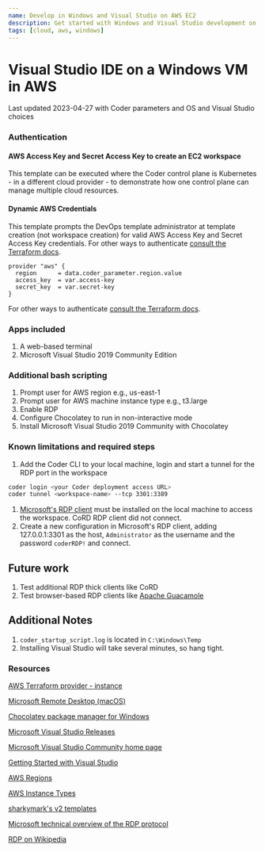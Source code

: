 ```yaml
---
name: Develop in Windows and Visual Studio on AWS EC2
description: Get started with Windows and Visual Studio development on AWS EC2.
tags: [cloud, aws, windows]
---
```


# Visual Studio IDE on a Windows VM in AWS

Last updated 2023-04-27 with Coder parameters and OS and Visual Studio choices

### Authentication

#### AWS Access Key and Secret Access Key to create an EC2 workspace

This template can be executed where the Coder control plane is Kubernetes - in a different cloud provider - to demonstrate how one control plane can manage multiple cloud resources.

#### Dynamic AWS Credentials

This template prompts the DevOps template administrator at template creation (not workspace creation) for valid AWS Access Key and Secret Access Key credentials. For other ways to authenticate [consult the
Terraform docs](https://registry.terraform.io/providers/hashicorp/aws/latest/docs#authentication-and-configuration).

```hcl
provider "aws" {
  region      = data.coder_parameter.region.value
  access_key  = var.access-key
  secret_key  = var.secret-key
}
```

For other ways to authenticate [consult the
Terraform docs](https://registry.terraform.io/providers/hashicorp/aws/latest/docs#authentication-and-configuration).

### Apps included
1. A web-based terminal
1. Microsoft Visual Studio 2019 Community Edition

### Additional bash scripting
1. Prompt user for AWS region e.g., us-east-1
1. Prompt user for AWS machine instance type e.g., t3.large
1. Enable RDP
1. Configure Chocolatey to run in non-interactive mode
1. Install Microsoft Visual Studio 2019 Community with Chocolatey

### Known limitations and required steps
1. Add the Coder CLI to your local machine, login and start a tunnel for the RDP port in the workspace

```sh
coder login <your Coder deployment access URL>
coder tunnel <workspace-name> --tcp 3301:3389
```

1. [Microsoft's RDP client](https://learn.microsoft.com/en-us/windows-server/remote/remote-desktop-services/clients/remote-desktop-clients) must be installed on the local machine to access the workspace. CoRD RDP client did not connect.
1. Create a new configuration in Microsoft's RDP client, adding 127.0.0.1:3301 as the host, `Administrator` as the username and the password `coderRDP!` and connect.

## Future work
1. Test additional RDP thick clients like CoRD
1. Test browser-based RDP clients like [Apache Guacamole](https://guacamole.apache.org/)

## Additional Notes
1. `coder_startup_script.log` is located in `C:\Windows\Temp`
1. Installing Visual Studio will take several minutes, so hang tight.

### Resources

[AWS Terraform provider - instance](https://registry.terraform.io/providers/hashicorp/aws/latest/docs/resources/instance)

[Microsoft Remote Desktop (macOS)](https://apps.apple.com/us/app/microsoft-remote-desktop/id1295203466)

[Chocolatey package manager for Windows](https://chocolatey.org/)

[Microsoft Visual Studio Releases](https://learn.microsoft.com/en-us/visualstudio/productinfo/vs-roadmap)

[Microsoft Visual Studio Community home page](https://visualstudio.microsoft.com/vs/community/)

[Getting Started with Visual Studio](https://visualstudio.microsoft.com/vs/getting-started/)

[AWS Regions](https://docs.aws.amazon.com/AmazonRDS/latest/UserGuide/Concepts.RegionsAndAvailabilityZones.html)

[AWS Instance Types](https://aws.amazon.com/ec2/instance-types/)

[sharkymark's v2 templates](https://github.com/sharkymark/v2-templates)

[Microsoft technical overview of the RDP protocol](https://learn.microsoft.com/en-us/troubleshoot/windows-server/remote/understanding-remote-desktop-protocol)

[RDP on Wikipedia](https://en.wikipedia.org/wiki/Remote_Desktop_Protocol)



